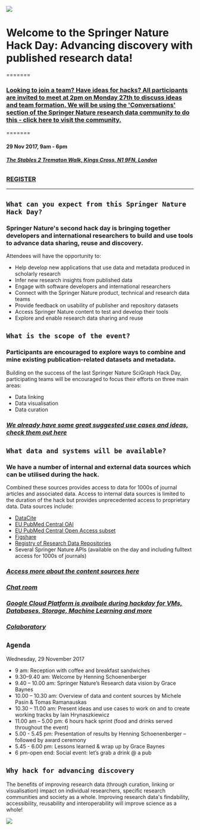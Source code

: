 
![](http://resource-cms.springer.com/springer-cms/rest/v1/content/12037160/data/v1)


# Welcome to the **Springer Nature Hack Day: Advancing discovery with published research data**!
=======

### [**Looking to join a team? Have ideas for hacks? All participants are invited to meet at 2pm on Monday 27th to discuss ideas and team formation. We will be using the 'Conversations' section of the Springer Nature research data community to do this - click here to visit the community.**](https://researchdata.springernature.com/users/69154-springer-nature/posts/21380-hack-day-advancing-discovery-with-published-research-data)

=======

#### **29 Nov 2017, 9am - 6pm**
###### [***The Stables 2 Trematon Walk, Kings Cross, N1 9FN, London***](https://goo.gl/maps/7zAo98pSzB82)
### [**REGISTER**](https://www.eventbrite.co.uk/e/springer-nature-hack-day-advancing-discovery-with-published-research-data-tickets-38704016756)

***

## `What can you expect from this Springer Nature Hack Day?`

### Springer Nature's second hack day is bringing together developers and international researchers to build and use tools to advance data sharing, reuse and discovery.
Attendees will have the opportunity to:
- Help develop new applications that use data and metadata produced in scholarly research
- Infer new research insights from published data
- Engage with software developers and international researchers
- Connect with the Springer Nature product, technical and research data teams
- Provide feedback on usability of publisher and repository datasets
- Access Springer Nature content to test and develop their tools
- Explore and enable research data sharing and reuse


## `What is the scope of the event?`

### Participants are encouraged to explore ways to combine and mine existing publication-related datasets and metadata.

Building on the success of the last Springer Nature SciGraph Hack Day, participating teams will be encouraged to focus their efforts on three main areas:
- Data linking
- Data visualisation
- Data curation

### [***We already have some great suggested use cases and ideas, check them out here***](https://github.com/SN-HackDay/Advancing-discovery-with-research-data/blob/master/USE_CASES_AND_IDEAS.md)

## `What data and systems will be available?`

### We have a number of internal and external data sources which can be utilised during the hack.

Combined these sources provides access to data for 1000s of journal articles and associated data. Access to internal data sources is limited to the duration of the hack but provides unprecedented access to proprietary data. 
Data sources include:
- [DataCite](https://api.datacite.org/) 
- [EU PubMed Central OAI](https://europepmc.org/OaiService)
- [EU PubMed Central Open Access subset](https://www.ncbi.nlm.nih.gov/pmc/tools/openftlist/)
- [Figshare](https://docs.figshare.com/)
- [Registry of Research Data Repositories](https://www.re3data.org/api/doc)
- Several Springer Nature APIs (available on the day and including fulltext access for 1000s of journals)

### [***Access more about the content sources here***](https://github.com/SN-HackDay/Advancing-discovery-with-research-data/blob/master/sn_hackday_sources.md)

### [***Chat room***](https://gitter.im/Springer-Nature-Hack-Day/Lobby)

### [***Google Cloud Platform is avaibale during hackday for VMs, Databases, Storage, Machine Learning and more***](https://cloud.google.com/)

### [***Colaboratory***](https://g.co/colab)

## `Agenda`
Wednesday, 29 November 2017
	
- 9 am: Reception with coffee and breakfast sandwiches
- 9.30–9.40 am: Welcome by Henning Schoenenberger
- 9.40 – 10.00 am: Springer Nature’s Research data vision by Grace Baynes
- 10.00 – 10.30 am: Overview of data and content sources by Michele Pasin & Tomas Ramanauskas
- 10.30 – 11.00 am: Present ideas and use cases to work on  and to create working tracks by Iain Hrynaszkiewicz
- 11.00 am – 5.00 pm: 6 hours hack sprint (food and drinks served throughout the event)
- 5.00 - 5.45 pm: Presentation of results by Henning Schoenenberger – followed by award ceremony
- 5.45 - 6.00 pm: Lessons learned & wrap up by Grace Baynes
- 6 pm-open end: Social event: let’s grab a drink @ a pub

## `Why hack for advancing discovery`
The benefits of improving research data (through curation, linking or visualisation) impact on individual researchers, specific research communities and society as a whole. Improving research data's findability, accessibility, reusability and interoperability will improve science as a whole!

![](http://resource-cms.springer.com/springer-cms/rest/v1/content/15157986/data/v3)
